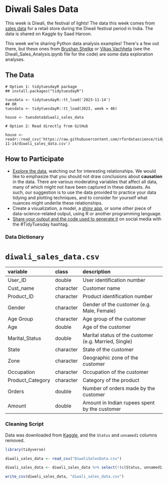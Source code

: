 # Diwali Sales Data

This week is Diwali, the festival of lights! The data this week comes from [sales data](https://www.kaggle.com/datasets/saadharoon27/diwali-sales-dataset) for a retail store during the Diwali festival period in India. The data is shared on Kaggle by Saad Haroon.

This week we're sharing Python data analysis examples! There's a few out there, but these ones from [Brushan Shelke](https://www.kaggle.com/code/bhushanshelke69/diwali-data-exploration) or [Vikas Vachheta](https://github.com/vikasvachheta08/Diwali_Sales_Analysis_Using_Python) (see the Diwali_Sales_Analysis.ipynb file for the code) are some data exploration analyses.


## The Data

```{r}
# Option 1: tidytuesdayR package 
## install.packages("tidytuesdayR")

tuesdata <- tidytuesdayR::tt_load('2023-11-14')
## OR
tuesdata <- tidytuesdayR::tt_load(2023, week = 46)

house <- tuesdata$diwali_sales_data

# Option 2: Read directly from GitHub

house <- readr::read_csv('https://raw.githubusercontent.com/rfordatascience/tidytuesday/master/data/2023/2023-11-14/diwali_sales_data.csv')
```

## How to Participate

- [Explore the data](https://r4ds.hadley.nz/), watching out for interesting relationships. We would like to emphasize that you should not draw conclusions about **causation** in the data. There are various moderating variables that affect all data, many of which might not have been captured in these datasets. As such, our suggestion is to use the data provided to practice your data tidying and plotting techniques, and to consider for yourself what nuances might underlie these relationships.
- Create a visualization, a model, a [shiny app](https://shiny.posit.co/), or some other piece of data-science-related output, using R or another programming language.
- [Share your output and the code used to generate it](../../../sharing.md) on social media with the #TidyTuesday hashtag.


### Data Dictionary

# `diwali_sales_data.csv`

|variable         |class     |description      |
|:----------------|:---------|:----------------|
|User_ID          |double    |User identification number        |
|Cust_name        |character |Customer name        |
|Product_ID       |character |Product identification number    |
|Gender           |character |Gender of the customer (e.g. Male, Female)           |
|Age Group        |character |Age group of the customer        |
|Age              |double    |Age of the customer             |
|Marital_Status   |double    |Marital status of the customer (e.g. Married, Single)   |
|State            |character |State of the customer           |
|Zone             |character |Geographic zone of the customer             |
|Occupation       |character |Occupation of the customer       |
|Product_Category |character |Category of the product |
|Orders           |double    |Number of orders made by the customer           |
|Amount           |double    |Amount in Indian rupees spent by the customer           |

### Cleaning Script

Data was downloaded from [Kaggle](https://www.kaggle.com/datasets/saadharoon27/diwali-sales-dataset), and the `Status` and `unnamed1` columns removed. 

``` r
library(tidyverse)

diwali_sales_data <- read_csv("DiwaliSalesData.csv")

diwali_sales_data <- diwali_sales_data %>% select(!(c(Status, unnamed1)))

write_csv(diwali_sales_data, "diwali_sales_data.csv")
```

